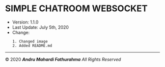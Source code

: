 # **SIMPLE CHATROOM WEBSOCKET**

* Version: 1.1.0
* Last Update: July 5th, 2020
* Change: 
    ```
    1. Changed image
    2. Added README.md
    ```
*****
© 2020 ***Andru Mahardi Fathurahma** All Rights Reserved*